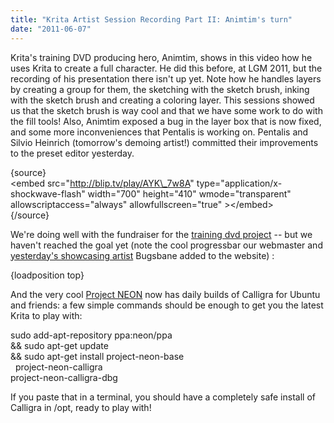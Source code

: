 ```yaml
---
title: "Krita Artist Session Recording Part II: Animtim's turn"
date: "2011-06-07"
---
```


Krita's training DVD producing hero, Animtim, shows in this video how he uses Krita to create a full character. He did this before, at LGM 2011, but the recording of his presentation there isn't up yet. Note how he handles layers by creating a group for them, the sketching with the sketch brush, inking with the sketch brush and creating a coloring layer. This sessions showed us that the sketch brush is way cool and that we have some work to do with the fill tools! Also, Animtim exposed a bug in the layer box that is now fixed, and some more inconveniences that Pentalis is working on. Pentalis and Silvio Heinrich (tomorrow's demoing artist!) committed their improvements to the preset editor yesterday.  

{source}  
<embed src="http://blip.tv/play/AYK\_7w8A" type="application/x-shockwave-flash" width="700" height="410" wmode="transparent" allowscriptaccess="always" allowfullscreen="true" \></embed\>  
{/source}

We're doing well with the fundraiser for the [training dvd project](http://krita.org/component/content/article/10-news/81-become-part-of-kritas-first-training-dvd) -- but we haven't reached the goal yet (note the cool progressbar our webmaster and [yesterday's showcasing artist](http://krita.org/component/content/article/10-news/84-krita-artist-session-recording-part-i-painting-bugs) Bugsbane added to the website) :  

{loadposition top}

And the very cool [Project NEON](https://launchpad.net/%7Eneon) now has daily builds of Calligra for Ubuntu and friends: a few simple commands should be enough to get you the latest Krita to play with:

sudo add-apt-repository ppa:neon/ppa   
&& sudo apt-get update  
&& sudo apt-get install project-neon-base   
   project-neon-calligra   
   project-neon-calligra-dbg  

If you paste that in a terminal, you should have a completely safe install of Calligra in /opt, ready to play with!
